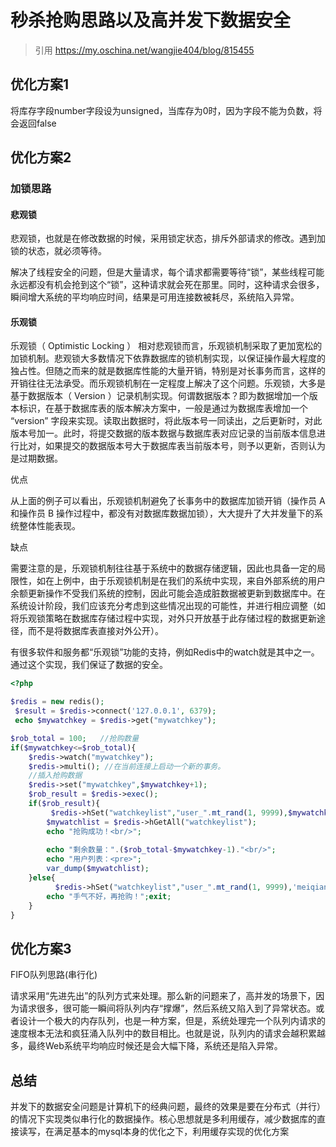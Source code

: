 # 秒杀抢购思路以及高并发下数据安全
> 引用 https://my.oschina.net/wangjie404/blog/815455

## 优化方案1
将库存字段number字段设为unsigned，当库存为0时，因为字段不能为负数，将会返回false

## 优化方案2

### 加锁思路

#### 悲观锁
悲观锁，也就是在修改数据的时候，采用锁定状态，排斥外部请求的修改。遇到加锁的状态，就必须等待。

解决了线程安全的问题，但是大量请求，每个请求都需要等待“锁”，某些线程可能永远都没有机会抢到这个“锁”，这种请求就会死在那里。同时，这种请求会很多，瞬间增大系统的平均响应时间，结果是可用连接数被耗尽，系统陷入异常。

#### 乐观锁
乐观锁（ Optimistic Locking ） 相对悲观锁而言，乐观锁机制采取了更加宽松的加锁机制。悲观锁大多数情况下依靠数据库的锁机制实现，以保证操作最大程度的独占性。但随之而来的就是数据库性能的大量开销，特别是对长事务而言，这样的开销往往无法承受。而乐观锁机制在一定程度上解决了这个问题。乐观锁，大多是基于数据版本（ Version ）记录机制实现。何谓数据版本？即为数据增加一个版本标识，在基于数据库表的版本解决方案中，一般是通过为数据库表增加一个 “version” 字段来实现。读取出数据时，将此版本号一同读出，之后更新时，对此版本号加一。此时，将提交数据的版本数据与数据库表对应记录的当前版本信息进行比对，如果提交的数据版本号大于数据库表当前版本号，则予以更新，否则认为是过期数据。

优点

从上面的例子可以看出，乐观锁机制避免了长事务中的数据库加锁开销（操作员 A和操作员 B 操作过程中，都没有对数据库数据加锁），大大提升了大并发量下的系统整体性能表现。

缺点

需要注意的是，乐观锁机制往往基于系统中的数据存储逻辑，因此也具备一定的局限性，如在上例中，由于乐观锁机制是在我们的系统中实现，来自外部系统的用户余额更新操作不受我们系统的控制，因此可能会造成脏数据被更新到数据库中。在系统设计阶段，我们应该充分考虑到这些情况出现的可能性，并进行相应调整（如将乐观锁策略在数据库存储过程中实现，对外只开放基于此存储过程的数据更新途径，而不是将数据库表直接对外公开）。

有很多软件和服务都“乐观锁”功能的支持，例如Redis中的watch就是其中之一。通过这个实现，我们保证了数据的安全。
```php
<?php

$redis = new redis();
 $result = $redis->connect('127.0.0.1', 6379);
 echo $mywatchkey = $redis->get("mywatchkey");

$rob_total = 100;   //抢购数量
if($mywatchkey<=$rob_total){
    $redis->watch("mywatchkey");
    $redis->multi(); //在当前连接上启动一个新的事务。
    //插入抢购数据
    $redis->set("mywatchkey",$mywatchkey+1);
    $rob_result = $redis->exec();
    if($rob_result){
         $redis->hSet("watchkeylist","user_".mt_rand(1, 9999),$mywatchkey);
        $mywatchlist = $redis->hGetAll("watchkeylist");
        echo "抢购成功！<br/>";
     
        echo "剩余数量：".($rob_total-$mywatchkey-1)."<br/>";
        echo "用户列表：<pre>";
        var_dump($mywatchlist);
    }else{
          $redis->hSet("watchkeylist","user_".mt_rand(1, 9999),'meiqiangdao');
        echo "手气不好，再抢购！";exit;
    }
}
```

## 优化方案3

FIFO队列思路(串行化)

请求采用“先进先出”的队列方式来处理。那么新的问题来了，高并发的场景下，因为请求很多，很可能一瞬间将队列内存“撑爆”，然后系统又陷入到了异常状态。或者设计一个极大的内存队列，也是一种方案，但是，系统处理完一个队列内请求的速度根本无法和疯狂涌入队列中的数目相比。也就是说，队列内的请求会越积累越多，最终Web系统平均响应时候还是会大幅下降，系统还是陷入异常。

## 总结
并发下的数据安全问题是计算机下的经典问题，最终的效果是要在分布式（并行）的情况下实现类似串行化的数据操作。核心思想就是多利用缓存，减少数据库的直接读写，在满足基本的mysql本身的优化之下，利用缓存实现的优化方案
